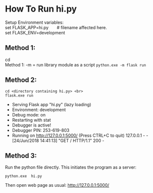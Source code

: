 How To Run hi.py
==================

Setup Environment variables:<br>
set FLASK\_APP=hi.py  &nbsp;&nbsp;&nbsp;&nbsp;&nbsp;             # filename affected here.<br>
set FLASK\_ENV=development<br>

Method 1:
---------
cd <directory containing hi.py> <br>
Method 1: -m = run library module as a script
    `python.exe -m flask run`

Method 2:
----------
    cd <directory containing hi.py> <br>
    flask.exe run

 * Serving Flask app "hi.py" (lazy loading)
 * Environment: development
 * Debug mode: on
 * Restarting with stat
 * Debugger is active!
 * Debugger PIN: 253-619-803
 * Running on http://127.0.0.1:5000/ (Press CTRL+C to quit)
127.0.0.1 - - [24/Jun/2018 14:41:13] "GET / HTTP/1.1" 200 -

Method 3:
----------
Run the python file directly. This initiates the program as a server:

`python.exe  hi.py`
    
Then open web page as usual: http://127.0.0.1:5000/
